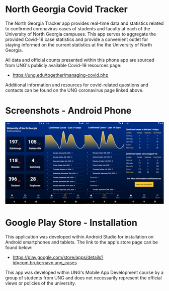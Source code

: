 # North Georgia Covid Tracker
The North Georgia Tracker app provides real-time data and statistics related to confirmed coronavirus cases of students and faculty at each of the University of North Georgia campuses. This app serves to aggregate the provided Covid-19 case statistics and provide a convenient outlet for staying informed on the current statistics at the the University of North Georgia. 
  
All data and official counts presented within this phone app are sourced from UNG's publicly available Covid-19 resources page: 
* https://ung.edu/together/managing-covid.php

Additional information and resources for covid-related questions and contacts can be found on the UNG coronavirus page linked above.

# Screenshots - Android Phone
![](screenshots/Combined_SS.png)
# Google Play Store - Installation
This application was developed within Android Studio for installation on Android smartphones and tablets. The link to the app's store page can be found below:

* https://play.google.com/store/apps/details?id=com.brukernavn.ung_cases

This app was developed within UNG's Mobile App Development course by a group of students from UNG and does not necessarily represent the official views or policies of the university. 
